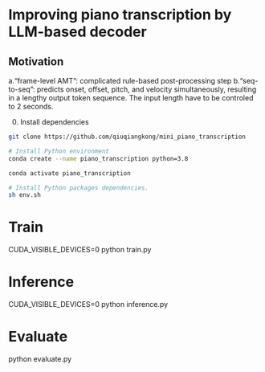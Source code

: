 
# Improving piano transcription by LLM-based decoder

## Motivation
a.“frame-level AMT”: complicated rule-based post-processing step
b.“seq-to-seq”: predicts onset, offset, pitch, and velocity simultaneously, resulting in a lengthy output token sequence. The input length have to be controled to 2 seconds.

0. Install dependencies

```bash
git clone https://github.com/qiuqiangkong/mini_piano_transcription

# Install Python environment
conda create --name piano_transcription python=3.8

conda activate piano_transcription

# Install Python packages dependencies.
sh env.sh

```

# Train
CUDA_VISIBLE_DEVICES=0 python train.py

# Inference
CUDA_VISIBLE_DEVICES=0 python inference.py

# Evaluate
python evaluate.py
